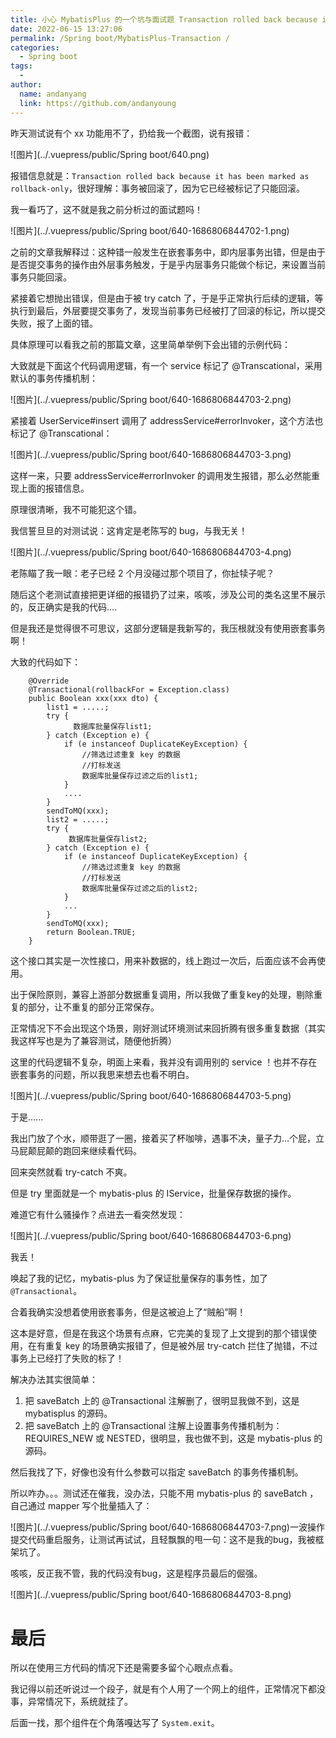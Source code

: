 ```yaml
---
title: 小心 MybatisPlus 的一个坑与面试题 Transaction rolled back because it has been marked as rollback-only
date: 2022-06-15 13:27:06
permalink: /Spring boot/MybatisPlus-Transaction /
categories:
  - Spring boot
tags:
  - 
author: 
  name: andanyang
  link: https://github.com/andanyoung
---
```

昨天测试说有个 xx 功能用不了，扔给我一个截图，说有报错：

![图片](../.vuepress/public/Spring boot/640.png)

报错信息就是：`Transaction rolled back because it has been marked as rollback-only`，很好理解：事务被回滚了，因为它已经被标记了只能回滚。

我一看巧了，这不就是我之前分析过的面试题吗！

![图片](../.vuepress/public/Spring boot/640-1686806844702-1.png)

之前的文章我解释过：这种错一般发生在嵌套事务中，即内层事务出错，但是由于是否提交事务的操作由外层事务触发，于是乎内层事务只能做个标记，来设置当前事务只能回滚。

紧接着它想抛出错误，但是由于被 try catch 了，于是乎正常执行后续的逻辑，等执行到最后，外层要提交事务了，发现当前事务已经被打了回滚的标记，所以提交失败，报了上面的错。

具体原理可以看我之前的那篇文章，这里简单举例下会出错的示例代码：

大致就是下面这个代码调用逻辑，有一个 service 标记了 @Transcational，采用默认的事务传播机制：

![图片](../.vuepress/public/Spring boot/640-1686806844703-2.png)

紧接着 UserService#insert 调用了 addressService#errorInvoker，这个方法也标记了 @Transcational：

![图片](../.vuepress/public/Spring boot/640-1686806844703-3.png)

这样一来，只要 addressService#errorInvoker 的调用发生报错，那么必然能重现上面的报错信息。

原理很清晰，我不可能犯这个错。

我信誓旦旦的对测试说：这肯定是老陈写的 bug，与我无关！

![图片](../.vuepress/public/Spring boot/640-1686806844703-4.png)

老陈瞄了我一眼：老子已经 2 个月没碰过那个项目了，你扯犊子呢？

随后这个老测试直接把更详细的报错扔了过来，咳咳，涉及公司的类名这里不展示的，反正确实是我的代码....



但是我还是觉得很不可思议，这部分逻辑是我新写的，我压根就没有使用嵌套事务啊！

大致的代码如下：

```
    @Override
    @Transactional(rollbackFor = Exception.class)
    public Boolean xxx(xxx dto) {
        list1 = .....;
        try {
              数据库批量保存list1;
        } catch (Exception e) {
            if (e instanceof DuplicateKeyException) {
                //筛选过滤重复 key 的数据
                //打标发送
                数据库批量保存过滤之后的list1;
            }
            ....
        }
        sendToMQ(xxx);
        list2 = .....;
        try {
             数据库批量保存list2;
        } catch (Exception e) {
            if (e instanceof DuplicateKeyException) {
                //筛选过滤重复 key 的数据
                //打标发送
                数据库批量保存过滤之后的list2;
            }
            ...
        }
        sendToMQ(xxx);
        return Boolean.TRUE;
    }
```

这个接口其实是一次性接口，用来补数据的，线上跑过一次后，后面应该不会再使用。

出于保险原则，兼容上游部分数据重复调用，所以我做了重复key的处理，剔除重复的部分，让不重复的部分正常保存。

正常情况下不会出现这个场景，刚好测试环境测试来回折腾有很多重复数据（其实我这样写也是为了兼容测试，随便他折腾）

这里的代码逻辑不复杂，明面上来看，我并没有调用别的 service ！也并不存在嵌套事务的问题，所以我思来想去也看不明白。

![图片](../.vuepress/public/Spring boot/640-1686806844703-5.png)

于是......

我出门放了个水，顺带逛了一圈，接着买了杯咖啡，遇事不决，量子力...个屁，立马屁颠屁颠的跑回来继续看代码。

回来突然就看 try-catch 不爽。

但是 try 里面就是一个  mybatis-plus 的 IService，批量保存数据的操作。

难道它有什么骚操作？点进去一看突然发现：

![图片](../.vuepress/public/Spring boot/640-1686806844703-6.png)

我丢！

唤起了我的记忆，mybatis-plus 为了保证批量保存的事务性，加了 `@Transactional`。

合着我确实没想着使用嵌套事务，但是这被迫上了“贼船”啊！

这本是好意，但是在我这个场景有点麻，它完美的复现了上文提到的那个错误使用，在有重复 key 的场景确实报错了，但是被外层 try-catch 拦住了抛错，不过事务上已经打了失败的标了！

解决办法其实很简单：

1. 把 saveBatch 上的 @Transactional 注解删了，很明显我做不到，这是 mybatisplus 的源码。
2. 把 saveBatch 上的 @Transactional 注解上设置事务传播机制为：REQUIRES_NEW 或 NESTED，很明显，我也做不到，这是 mybatis-plus 的源码。

然后我找了下，好像也没有什么参数可以指定 saveBatch 的事务传播机制。

所以咋办。。。测试还在催我，没办法，只能不用 mybatis-plus 的 saveBatch ，自己通过 mapper 写个批量插入了：

![图片](../.vuepress/public/Spring boot/640-1686806844703-7.png)一波操作提交代码重启服务，让测试再试试，且轻飘飘的甩一句：这不是我的bug，我被框架坑了。

咳咳，反正我不管，我的代码没有bug，这是程序员最后的倔强。

![图片](../.vuepress/public/Spring boot/640-1686806844703-8.png)

# 最后

所以在使用三方代码的情况下还是需要多留个心眼点点看。

我记得以前还听说过一个段子，就是有个人用了一个网上的组件，正常情况下都没事，异常情况下，系统就挂了。

后面一找，那个组件在个角落嘎达写了 `System.exit`。